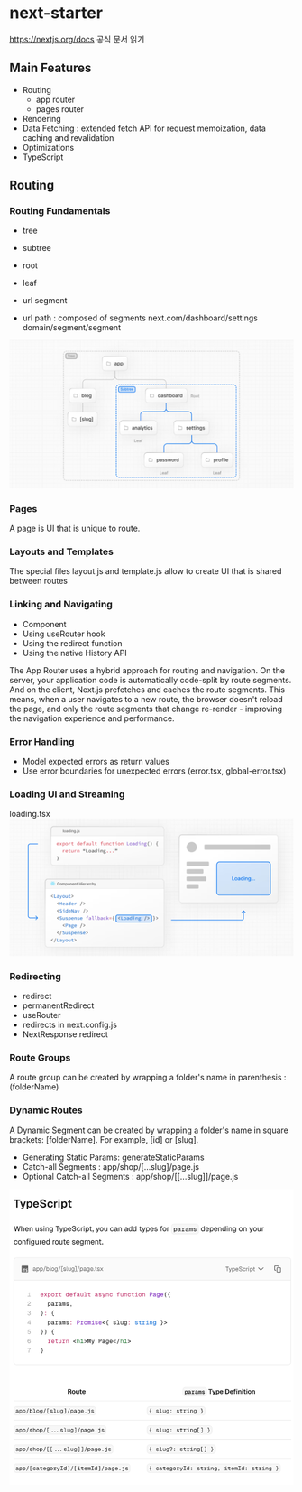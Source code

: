 # next-starter

https://nextjs.org/docs
공식 문서 읽기


## Main Features
- Routing
    - app router
    - pages router
- Rendering
- Data Fetching : extended fetch API for request memoization, data caching and revalidation
- Optimizations
- TypeScript

## Routing

### Routing Fundamentals
- tree
- subtree
- root
- leaf

- url segment
- url path : composed of segments
  next.com/dashboard/settings
  domain/segment/segment

![img.png](image/tree.png)

### Pages
A page is UI that is unique to route.

### Layouts and Templates
The special files layout.js and template.js allow to create UI that is shared between routes

### Linking and Navigating

- <Link> Component
- Using useRouter hook
- Using the redirect function
- Using the native History API

The App Router uses a hybrid approach for routing and navigation. 
On the server, your application code is automatically code-split by route segments. And on the client, Next.js prefetches and caches the route segments. 
This means, when a user navigates to a new route, the browser doesn't reload the page, 
and only the route segments that change re-render - improving the navigation experience and performance.


### Error Handling
- Model expected errors as return values
- Use error boundaries for unexpected errors (error.tsx, global-error.tsx)

### Loading UI and Streaming
loading.tsx
![img.png](image/suspense.png)


### Redirecting
- redirect
- permanentRedirect
- useRouter
- redirects in next.config.js
- NextResponse.redirect

### Route Groups
A route group can be created by wrapping a folder's name in parenthesis : (folderName)

### Dynamic Routes
A Dynamic Segment can be created by wrapping a folder's name in square brackets: [folderName]. 
For example, [id] or [slug].

- Generating Static Params: generateStaticParams
- Catch-all Segments : app/shop/[...slug]/page.js
- Optional Catch-all Segments : app/shop/[[...slug]]/page.js

![img.png](image/dynamic-route.png)